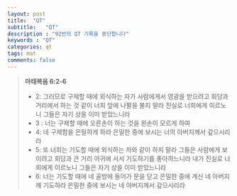 ```yaml
---
layout: post
title:  "QT"
subtitle:   "QT"
description : "92번의 QT 기록을 중단합니다"
keywords : "QT"
categories: qt
tags: mat
comments: false
---
```


> **마태복음 6:2-6**
>* 2: 그러므로 구제할 때에 외식하는 자가 사람에게서 영광을 받으려고 회당과 거리에서 하는 것 같이 너희 앞에 나팔을 불지 말라 진실로 너희에게 이르노니 그들은 자기 상을 이미 받았느니라
>* 3 : 너는 구제할 때에 오른손이 하는 것을 왼손이 모르게 하여
>* 4: 네 구제함을 은밀하게 하라 은밀한 중에 보시는 너의 아버지께서 갚으시리라
>* 5: 또 너희는 기도할 때에 외식하는 자와 같이 하지 말라 그들은 사람에게 보이려고 회당과 큰 거리 어귀에 서서 기도하기를 좋아하느니라 내가 진실로 너희에게 이르노니 그들은 자기 상을 이미 받았느니라
>* 6: 너는 기도할 때에 네 골방에 들어가 문을 닫고 은밀한 중에 계신 네 아버지께 기도하라 은밀한 중에 보시는 네 아버지께서 갚으시리라
